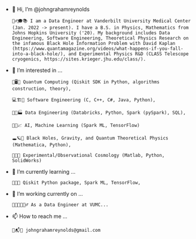 - 👋 Hi, I’m @johngrahamreynolds

      👱‍♂️🎓📚 I am a Data Engineer at Vanderbilt University Medical Center (Jan. 2022 -> present). I have a B.S. in Physics, Mathematics from Johns Hopkins University ('20). My background includes Data Engineering, Software Engineering, Theoretical Physics Research on the infamous Black Hole Information Problem with David Kaplan (https://www.quantamagazine.org/videos/what-happens-if-you-fall-into-a-black-hole/), and Experimental Physics R&D (CLASS Telescope cryogenics, https://sites.krieger.jhu.edu/class/).  
      
- 👀 I’m interested in ...  

      🔬🖥🤏 Quantum Computing (Qiskit SDK in Python, algorithms construction, theory), 
      
      💻🏗🎢 Software Engineering (C, C++, C#, Java, Python), 
      
      🐍🧮🏭 Data Engineering (Databricks, Python, Spark (pySpark), SQL),
      
      🧠🤖📈 AI, Machine Learning (Spark ML, TensorFlow)
      
      🕳🪐🔮 Black Holes, Gravity, and Quantum Theoretical Physics (Mathematica, Python), 
      
      📡🌌🔭 Experimental/Observational Cosmology (Matlab, Python, SolidWorks)
      
- 🌱 I’m currently learning ...
     
      👾🚀🔀 Qiskit Python package, Spark ML, TensorFlow, 
     
- 🏧 I’m working currently on ...

      👨‍💻👨‍🔬👷‍♂️ As a Data Engineer at VUMC... 

- 📫 How to reach me ...
      
      📩📬📧 johngrahamreynolds@gmail.com


